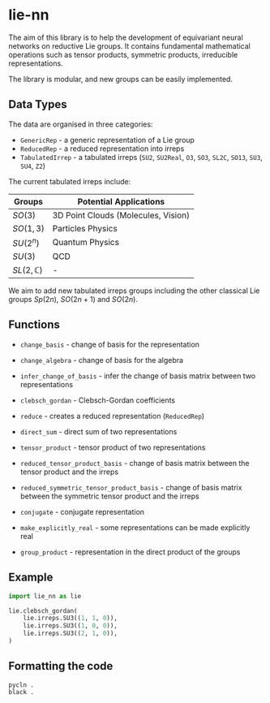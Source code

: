# lie-nn
The aim of this library is to help the development of equivariant neural networks on reductive Lie groups. It contains fundamental mathematical operations such as tensor products, symmetric products, irreducible representations.

The library is modular, and new groups can be easily implemented. 


## Data Types
The data are organised in three categories:

- `GenericRep` - a generic representation of a Lie group
- `ReducedRep` - a reduced representation into irreps
- `TabulatedIrrep` - a tabulated irreps (`SU2`, `SU2Real`, `O3`, `SO3`, `SL2C`, `SO13`, `SU3`, `SU4`, `Z2`)

The current tabulated irreps include:

|    Groups     | Potential Applications          |
| ------------- | -------------                   |
| $SO(3)$  | 3D Point Clouds (Molecules, Vision)  |
| $SO(1,3)$  | Particles Physics                  |
| $SU(2^{n})$ | Quantum Physics                   |
| $SU(3)$ | QCD                                   | 
| $SL(2, \mathbb{C})$| -                          |
 
 We aim to add new tabulated irreps groups including the other classical Lie groups $Sp(2n)$, $SO(2n+1)$ and $SO(2n)$. 

## Functions

- `change_basis` - change of basis for the representation
- `change_algebra` - change of basis for the algebra
- `infer_change_of_basis` - infer the change of basis matrix between two representations
- `clebsch_gordan` - Clebsch-Gordan coefficients
- `reduce` - creates a reduced representation (`ReducedRep`)
- `direct_sum` - direct sum of two representations

- `tensor_product` - tensor product of two representations
- `reduced_tensor_product_basis` - change of basis matrix between the tensor product and the irreps
- `reduced_symmetric_tensor_product_basis` - change of basis matrix between the symmetric tensor product and the irreps

- `conjugate` - conjugate representation
- `make_explicitly_real` - some representations can be made explicitly real

- `group_product` - representation in the direct product of the groups


## Example

```python
import lie_nn as lie

lie.clebsch_gordan(
    lie.irreps.SU3((1, 1, 0)),
    lie.irreps.SU3((1, 0, 0)),
    lie.irreps.SU3((2, 1, 0)),
)
```

## Formatting the code

```
pycln .
black .
```
